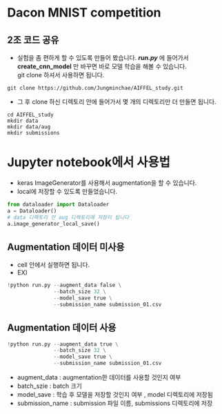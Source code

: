 # Dacon MNIST competition 
## 2조 코드 공유
- 실험을 좀 편하게 할 수 있도록 만들어 봤습니다. ***run.py*** 에 들어가서 **create_cnn_model** 만 바꾸면 바로 모델 학습을 해볼 수 있습니다.  
git clone 하셔서 사용하면 됩니다.
```shell
git clone https://github.com/Jungminchae/AIFFEL_study.git
```
- 그 후 clone 하신 디렉토리 안에 들어가서 몇 개의 디렉토리만 더 만들면 됩니다.
```shell
cd AIFFEL_study
mkdir data
mkdir data/aug
mkdir submissions
```

# Jupyter notebook에서 사용법
- keras ImageGenerator를 사용해서 augmentation을 할 수 있습니다.
- local에 저장할 수 있도록 만들었습니다.
```python
from dataloader import Dataloader
a = Dataloader()
# data 디렉토리 안 aug 디렉토리에 저장이 됩니다
a.image_generator_local_save()
```
## Augmentation 데이터 미사용
- cell 안에서 실행하면 됩니다.
- EX)
```python
!python run.py --augment_data false \
               --batch_size 32 \
               --model_save true \
               --submission_name submission_01.csv
```
## Augmentation 데이터 사용
```python
!python run.py --augment_data true \
               --batch_size 32 \
               --model_save true \
               --submission_name submission_01.csv
```

- augment_data : augmentation한 데이터를 사용할 것인지 여부
- batch_szie : batch 크기
- model_save : 학습 후 모델을 저장할 것인지 여부 , model 디렉토리에 저장됨
- submission_name : submission 파일 이름, submissions 디렉토리에 저장


